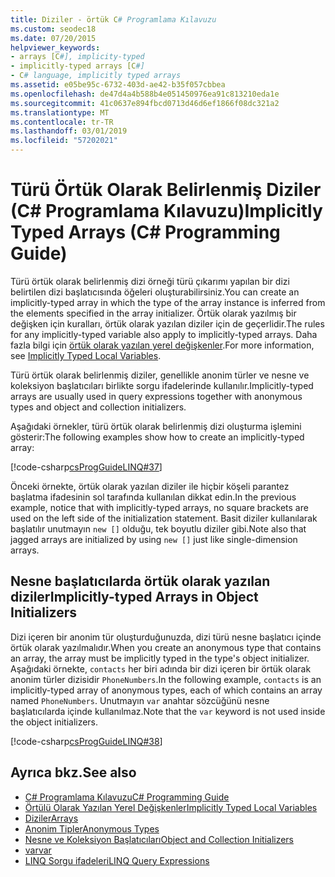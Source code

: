 ```yaml
---
title: Diziler - örtük C# Programlama Kılavuzu
ms.custom: seodec18
ms.date: 07/20/2015
helpviewer_keywords:
- arrays [C#], implicity-typed
- implicitly-typed arrays [C#]
- C# language, implicitly typed arrays
ms.assetid: e05be95c-6732-403d-ae42-b35f057cbbea
ms.openlocfilehash: de47d4a4b588b4e051450976ea91c813210eda1e
ms.sourcegitcommit: 41c0637e894fbcd0713d46d6ef1866f08dc321a2
ms.translationtype: MT
ms.contentlocale: tr-TR
ms.lasthandoff: 03/01/2019
ms.locfileid: "57202021"
---
```

# <a name="implicitly-typed-arrays-c-programming-guide"></a><span data-ttu-id="7b239-102">Türü Örtük Olarak Belirlenmiş Diziler (C# Programlama Kılavuzu)</span><span class="sxs-lookup"><span data-stu-id="7b239-102">Implicitly Typed Arrays (C# Programming Guide)</span></span>

<span data-ttu-id="7b239-103">Türü örtük olarak belirlenmiş dizi örneği türü çıkarımı yapılan bir dizi belirtilen dizi başlatıcısında öğeleri oluşturabilirsiniz.</span><span class="sxs-lookup"><span data-stu-id="7b239-103">You can create an implicitly-typed array in which the type of the array instance is inferred from the elements specified in the array initializer.</span></span> <span data-ttu-id="7b239-104">Örtük olarak yazılmış bir değişken için kuralları, örtük olarak yazılan diziler için de geçerlidir.</span><span class="sxs-lookup"><span data-stu-id="7b239-104">The rules for any implicitly-typed variable also apply to implicitly-typed arrays.</span></span> <span data-ttu-id="7b239-105">Daha fazla bilgi için [örtük olarak yazılan yerel değişkenler](../../../csharp/programming-guide/classes-and-structs/implicitly-typed-local-variables.md).</span><span class="sxs-lookup"><span data-stu-id="7b239-105">For more information, see [Implicitly Typed Local Variables](../../../csharp/programming-guide/classes-and-structs/implicitly-typed-local-variables.md).</span></span>  
  
 <span data-ttu-id="7b239-106">Türü örtük olarak belirlenmiş diziler, genellikle anonim türler ve nesne ve koleksiyon başlatıcıları birlikte sorgu ifadelerinde kullanılır.</span><span class="sxs-lookup"><span data-stu-id="7b239-106">Implicitly-typed arrays are usually used in query expressions together with anonymous types and object and collection initializers.</span></span>  
  
 <span data-ttu-id="7b239-107">Aşağıdaki örnekler, türü örtük olarak belirlenmiş dizi oluşturma işlemini gösterir:</span><span class="sxs-lookup"><span data-stu-id="7b239-107">The following examples show how to create an implicitly-typed array:</span></span>  
  
 [!code-csharp[csProgGuideLINQ#37](~/samples/snippets/csharp/VS_Snippets_VBCSharp/csProgGuideLINQ/CS/csRef30LangFeatures_2.cs#37)]  
  
 <span data-ttu-id="7b239-108">Önceki örnekte, örtük olarak yazılan diziler ile hiçbir köşeli parantez başlatma ifadesinin sol tarafında kullanılan dikkat edin.</span><span class="sxs-lookup"><span data-stu-id="7b239-108">In the previous example, notice that with implicitly-typed arrays, no square brackets are used on the left side of the initialization statement.</span></span> <span data-ttu-id="7b239-109">Basit diziler kullanılarak başlatılır unutmayın `new []` olduğu, tek boyutlu diziler gibi.</span><span class="sxs-lookup"><span data-stu-id="7b239-109">Note also that jagged arrays are initialized by using `new []` just like single-dimension arrays.</span></span>  
  
## <a name="implicitly-typed-arrays-in-object-initializers"></a><span data-ttu-id="7b239-110">Nesne başlatıcılarda örtük olarak yazılan diziler</span><span class="sxs-lookup"><span data-stu-id="7b239-110">Implicitly-typed Arrays in Object Initializers</span></span>

 <span data-ttu-id="7b239-111">Dizi içeren bir anonim tür oluşturduğunuzda, dizi türü nesne başlatıcı içinde örtük olarak yazılmalıdır.</span><span class="sxs-lookup"><span data-stu-id="7b239-111">When you create an anonymous type that contains an array, the array must be implicitly typed in the type's object initializer.</span></span> <span data-ttu-id="7b239-112">Aşağıdaki örnekte, `contacts` her biri adında bir dizi içeren bir örtük olarak anonim türler dizisidir `PhoneNumbers`.</span><span class="sxs-lookup"><span data-stu-id="7b239-112">In the following example, `contacts` is an implicitly-typed array of anonymous types, each of which contains an array named `PhoneNumbers`.</span></span> <span data-ttu-id="7b239-113">Unutmayın `var` anahtar sözcüğünü nesne başlatıcılarda içinde kullanılmaz.</span><span class="sxs-lookup"><span data-stu-id="7b239-113">Note that the `var` keyword is not used inside the object initializers.</span></span>  
  
 [!code-csharp[csProgGuideLINQ#38](~/samples/snippets/csharp/VS_Snippets_VBCSharp/csProgGuideLINQ/CS/csRef30LangFeatures_2.cs#38)]  
  
## <a name="see-also"></a><span data-ttu-id="7b239-114">Ayrıca bkz.</span><span class="sxs-lookup"><span data-stu-id="7b239-114">See also</span></span>

- [<span data-ttu-id="7b239-115">C# Programlama Kılavuzu</span><span class="sxs-lookup"><span data-stu-id="7b239-115">C# Programming Guide</span></span>](../../../csharp/programming-guide/index.md)
- [<span data-ttu-id="7b239-116">Örtülü Olarak Yazılan Yerel Değişkenler</span><span class="sxs-lookup"><span data-stu-id="7b239-116">Implicitly Typed Local Variables</span></span>](../../../csharp/programming-guide/classes-and-structs/implicitly-typed-local-variables.md)
- [<span data-ttu-id="7b239-117">Diziler</span><span class="sxs-lookup"><span data-stu-id="7b239-117">Arrays</span></span>](../../../csharp/programming-guide/arrays/index.md)
- [<span data-ttu-id="7b239-118">Anonim Tipler</span><span class="sxs-lookup"><span data-stu-id="7b239-118">Anonymous Types</span></span>](../../../csharp/programming-guide/classes-and-structs/anonymous-types.md)
- [<span data-ttu-id="7b239-119">Nesne ve Koleksiyon Başlatıcıları</span><span class="sxs-lookup"><span data-stu-id="7b239-119">Object and Collection Initializers</span></span>](../../../csharp/programming-guide/classes-and-structs/object-and-collection-initializers.md)
- [<span data-ttu-id="7b239-120">var</span><span class="sxs-lookup"><span data-stu-id="7b239-120">var</span></span>](../../../csharp/language-reference/keywords/var.md)
- [<span data-ttu-id="7b239-121">LINQ Sorgu ifadeleri</span><span class="sxs-lookup"><span data-stu-id="7b239-121">LINQ Query Expressions</span></span>](../../../csharp/programming-guide/linq-query-expressions/index.md)
